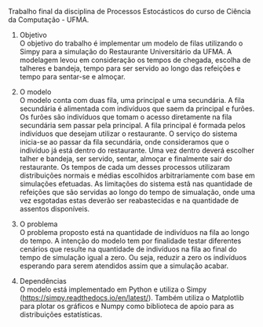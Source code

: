 Trabalho final da disciplina de Processos Estocásticos do curso de Ciência da Computação - UFMA.

1. Objetivo<br />
  O objetivo do trabalho é implementar um modelo de filas utilizando o Simpy para a simulação do Restaurante Universitário da UFMA.
A modelagem levou em consideração os tempos de chegada, escolha de talheres e bandeja, tempo para ser servido ao longo das refeições
e tempo para sentar-se e almoçar.

2. O modelo<br />
  O modelo conta com duas fila, uma principal e uma secundária. A fila secundária é alimentada com indivíduos que saem da principal e furões.
Os furões são indivíduos que tomam o acesso diretamente na fila secundária sem passar pela principal. A fila principal é formada pelos indivíduos
que desejam utilizar o restaurante.
  O serviço do sistema inicia-se ao passar da fila secundária, onde consideramos que o indivíduo já está dentro do restaurante. Uma vez dentro
deverá escolher talher e bandeja, ser servido, sentar, almoçar e finalmente sair do restaurante. Os tempos de cada um desses processos utilizaram
distribuições normais e médias escolhidos arbitrariamente com base em simulações efetuadas.
  As limitações do sistema estã nas quantidade de refeições que são servidas ao longo do tempo de simualação, onde uma vez esgotadas estas deverão
ser reabastecidas e na quantidade de assentos disponíveis.

3. O problema<br />
  O problema proposto está na quantidade de indivíduos na fila ao longo do tempo. A intenção do modelo tem por finalidade testar diferentes
cenários que resulte na quantidade de indivíduos na fila ao final do tempo de simulação igual a zero. Ou seja, reduzir a zero os indivíduos
esperando para serem atendidos assim que a simulação acabar.

4. Dependências<br />
  O modelo está implementado em Python e utiliza o Simpy (https://simpy.readthedocs.io/en/latest/). Também utiliza o Matplotlib para plotar os
gráficos e Numpy como biblioteca de apoio para as distribuições estatísticas.
